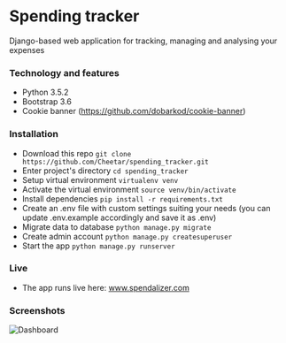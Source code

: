 Spending tracker
===========
Django-based web application for tracking, managing and analysing your expenses

### Technology and features
- Python 3.5.2
- Bootstrap 3.6
- Cookie banner (https://github.com/dobarkod/cookie-banner)

### Installation
- Download this repo `git clone https://github.com/Cheetar/spending_tracker.git`
- Enter project's directory `cd spending_tracker`
- Setup virtual environment `virtualenv venv`
- Activate the virtual environment `source venv/bin/activate`
- Install dependencies `pip install -r requirements.txt`
- Create an .env file with custom settings suiting your needs (you can update .env.example accordingly and save it as .env)
- Migrate data to database `python manage.py migrate`
- Create admin account `python manage.py createsuperuser`
- Start the app `python manage.py runserver`

### Live
- The app runs live here: www.spendalizer.com

### Screenshots

![Dashboard](https://raw.githubusercontent.com/Cheetar/killer_game/master/scr_dashboard.png)
